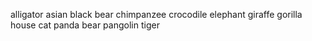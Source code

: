 alligator
asian black bear
chimpanzee
crocodile
elephant
giraffe
gorilla
house cat
panda bear
pangolin
tiger
